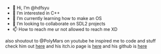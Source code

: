 - 👋 Hi, I’m @hdfsyu
- 👀 I’m interested in C++
- 🌱 I’m currently learning how to make an OS
- 💞️ I’m looking to collaborate on SDL2 projects
- 📫 How to reach me ur not allowed to reach me XD


also shoutout to @PolyMars on youtube he inspired me to code and stuff check him out [here](https://www.youtube.com/channel/UCl7dSJloxuCa9IBFml7sakw) and his itch.io page is [here](https://polymars.itch.io) and his github is [here](https://github.com/PolyMarsDev)
